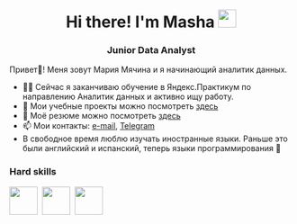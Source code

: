 <h1 align="center">Hi there! I'm <a target="_blank">Masha</a> 
<img src="https://github.com/blackcater/blackcater/raw/main/images/Hi.gif" height="32"/></h1>
<h3 align="center">Junior Data Analyst</h3>


Привет👋! Меня зовут Мария Мячина и я начинающий аналитик данных. 

- 👩‍💻 Сейчас я заканчиваю обучение в Яндекс.Практикум по направлению Аналитик данных и активно ищу работу.
- 📝 Мои учебные проекты можно посмотреть [здесь](https://github.com/MMyachina/Yandex.Praktikum/blob/main/README.md)
- 📇 Моё резюме можно посмотреть [здесь](https://hh.ru/resume/77e52327ff0cff32f60039ed1f684c68424948?hhtmFrom=resume_list)
- 📫 Мои контакты: [e-mail](maria.s.myachina@gmail.com), [Telegram](https://t.me/Maria_Myachina)
- В свободное время люблю изучать иностранные языки. Раньше это были английский и испанский, теперь языки программирования 🤪 

<h3 align="left">Hard skills</h3>

<img src="https://cdn.jsdelivr.net/gh/devicons/devicon@latest/icons/python/python-original-wordmark.svg" width="50" height="50"/>&nbsp;
<img src="https://cdn.jsdelivr.net/gh/devicons/devicon@latest/icons/postgresql/postgresql-original-wordmark.svg" width="50" height="50"/>&nbsp;
<img src="https://cdn.jsdelivr.net/gh/devicons/devicon@latest/icons/jupyter/jupyter-original-wordmark.svg" width="50" height="50"/>&nbsp;


<!---
ArtemidaM/ArtemidaM is a ✨ special ✨ repository because its `README.md` (this file) appears on your GitHub profile.
You can click the Preview link to take a look at your changes.
--->
